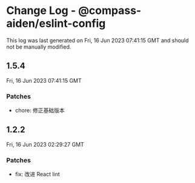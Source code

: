 # Change Log - @compass-aiden/eslint-config

This log was last generated on Fri, 16 Jun 2023 07:41:15 GMT and should not be manually modified.

## 1.5.4

Fri, 16 Jun 2023 07:41:15 GMT

### Patches

- chore: 修正基础版本

## 1.2.2

Fri, 16 Jun 2023 02:29:27 GMT

### Patches

- fix: 改进 React lint
